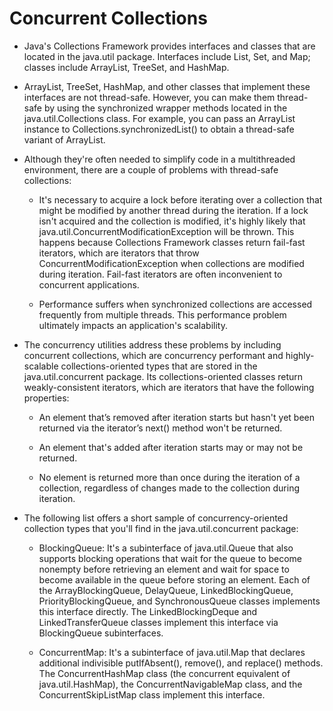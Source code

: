 # Concurrent Collections

* Java's Collections Framework provides interfaces and classes that are located in the
  java.util package. Interfaces include List, Set, and Map; classes include ArrayList,
  TreeSet, and HashMap.

* ArrayList, TreeSet, HashMap, and other classes that implement these interfaces
  are not thread-safe. However, you can make them thread-safe by using the synchronized
  wrapper methods located in the java.util.Collections class. For example, you can
  pass an ArrayList instance to Collections.synchronizedList() to obtain a thread-safe
  variant of ArrayList.

* Although they're often needed to simplify code in a multithreaded environment,
  there are a couple of problems with thread-safe collections:

  * It's necessary to acquire a lock before iterating over a collection
    that might be modified by another thread during the iteration.
    If a lock isn't acquired and the collection is modified, it's highly
    likely that java.util.ConcurrentModificationException will be
    thrown. This happens because Collections Framework classes
    return fail-fast iterators, which are iterators that throw
    ConcurrentModificationException when collections are modified
    during iteration. Fail-fast iterators are often inconvenient to
    concurrent applications.

  * Performance suffers when synchronized collections are accessed
    frequently from multiple threads. This performance problem
    ultimately impacts an application's scalability.

* The concurrency utilities address these problems by including concurrent collections,
  which are concurrency performant and highly-scalable collections-oriented types that
  are stored in the java.util.concurrent package. Its collections-oriented classes return
  weakly-consistent iterators, which are iterators that have the following properties:

  * An element that’s removed after iteration starts but hasn't yet
    been returned via the iterator’s next() method won't be returned.

  * An element that's added after iteration starts may or may not be
    returned.

  * No element is returned more than once during the iteration of a
    collection, regardless of changes made to the collection during
    iteration.

* The following list offers a short sample of concurrency-oriented collection types that
  you'll find in the java.util.concurrent package:

  * BlockingQueue: It's a subinterface of java.util.Queue that also supports blocking
    operations that wait for the queue to become nonempty before retrieving an element
    and wait for space to become available in the queue before storing an element.
    Each of the ArrayBlockingQueue, DelayQueue, LinkedBlockingQueue, PriorityBlockingQueue,
    and SynchronousQueue classes implements this interface directly. The LinkedBlockingDeque
    and LinkedTransferQueue classes implement this interface via BlockingQueue subinterfaces.

  * ConcurrentMap: It's a subinterface of java.util.Map that declares additional indivisible
    putIfAbsent(), remove(), and replace() methods. The ConcurrentHashMap class (the concurrent
    equivalent of java.util.HashMap), the ConcurrentNavigableMap class, and the ConcurrentSkipListMap
    class implement this interface.
